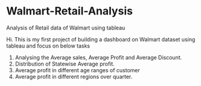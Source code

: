 # Walmart-Retail-Analysis
Analysis of Retail data of Walmart using tableau

Hi.
This is my first project of building a dashboard on Walmart dataset using tableau and focus on below tasks
 1. Analysing the Average sales, Average Profit and Average Discount.
 2. Distribution of Statewise Average profit.
 3. Average profit in different age ranges of customer
 4. Average profit in different regions over quarter.
